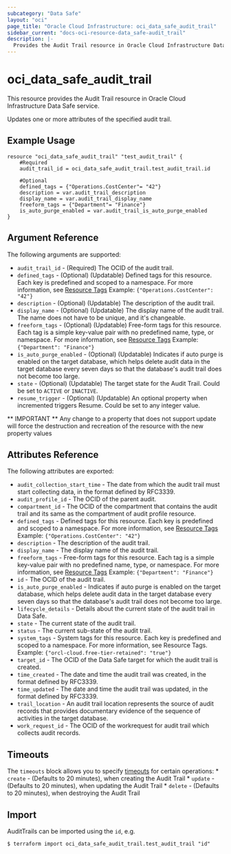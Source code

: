 ```yaml
---
subcategory: "Data Safe"
layout: "oci"
page_title: "Oracle Cloud Infrastructure: oci_data_safe_audit_trail"
sidebar_current: "docs-oci-resource-data_safe-audit_trail"
description: |-
  Provides the Audit Trail resource in Oracle Cloud Infrastructure Data Safe service
---
```


# oci_data_safe_audit_trail
This resource provides the Audit Trail resource in Oracle Cloud Infrastructure Data Safe service.

Updates one or more attributes of the specified audit trail.

## Example Usage

```hcl
resource "oci_data_safe_audit_trail" "test_audit_trail" {
	#Required
	audit_trail_id = oci_data_safe_audit_trail.test_audit_trail.id

	#Optional
	defined_tags = {"Operations.CostCenter"= "42"}
	description = var.audit_trail_description
	display_name = var.audit_trail_display_name
	freeform_tags = {"Department"= "Finance"}
	is_auto_purge_enabled = var.audit_trail_is_auto_purge_enabled
}
```

## Argument Reference

The following arguments are supported:

* `audit_trail_id` - (Required) The OCID of the audit trail.
* `defined_tags` - (Optional) (Updatable) Defined tags for this resource. Each key is predefined and scoped to a namespace. For more information, see [Resource Tags](https://docs.cloud.oracle.com/iaas/Content/General/Concepts/resourcetags.htm)  Example: `{"Operations.CostCenter": "42"}` 
* `description` - (Optional) (Updatable) The description of the audit trail.
* `display_name` - (Optional) (Updatable) The display name of the audit trail. The name does not have to be unique, and it's changeable.
* `freeform_tags` - (Optional) (Updatable) Free-form tags for this resource. Each tag is a simple key-value pair with no predefined name, type, or namespace. For more information, see [Resource Tags](https://docs.cloud.oracle.com/iaas/Content/General/Concepts/resourcetags.htm)  Example: `{"Department": "Finance"}` 
* `is_auto_purge_enabled` - (Optional) (Updatable) Indicates if auto purge is enabled on the target database, which helps delete audit data in the target database every seven days so that the database's audit trail does not become too large. 
* `state` - (Optional) (Updatable) The target state for the Audit Trail. Could be set to `ACTIVE` or `INACTIVE`. 
* `resume_trigger` - (Optional) (Updatable) An optional property when incremented triggers Resume. Could be set to any integer value.


** IMPORTANT **
Any change to a property that does not support update will force the destruction and recreation of the resource with the new property values

## Attributes Reference

The following attributes are exported:

* `audit_collection_start_time` - The date from which the audit trail must start collecting data, in the format defined by RFC3339.
* `audit_profile_id` - The OCID of the  parent audit.
* `compartment_id` - The OCID of the compartment that contains the audit trail and its same as the compartment of audit profile resource. 
* `defined_tags` - Defined tags for this resource. Each key is predefined and scoped to a namespace. For more information, see [Resource Tags](https://docs.cloud.oracle.com/iaas/Content/General/Concepts/resourcetags.htm)  Example: `{"Operations.CostCenter": "42"}` 
* `description` - The description of the audit trail.
* `display_name` - The display name of the audit trail.
* `freeform_tags` - Free-form tags for this resource. Each tag is a simple key-value pair with no predefined name, type, or namespace. For more information, see [Resource Tags](https://docs.cloud.oracle.com/iaas/Content/General/Concepts/resourcetags.htm)  Example: `{"Department": "Finance"}` 
* `id` - The OCID of the audit trail.
* `is_auto_purge_enabled` - Indicates if auto purge is enabled on the target database, which helps delete audit data in the target database every seven days so that the database's audit trail does not become too large. 
* `lifecycle_details` - Details about the current state of the audit trail in Data Safe.
* `state` - The current state of the audit trail.
* `status` - The current sub-state of the audit trail.
* `system_tags` - System tags for this resource. Each key is predefined and scoped to a namespace. For more information, see Resource Tags. Example: `{"orcl-cloud.free-tier-retained": "true"}` 
* `target_id` - The OCID of the Data Safe target for which the audit trail is created.
* `time_created` - The date and time the audit trail was created, in the format defined by RFC3339.
* `time_updated` - The date and time the audit trail was updated, in the format defined by RFC3339.
* `trail_location` - An audit trail location represents the source of audit records that provides documentary evidence of the sequence of activities in the target database. 
* `work_request_id` - The OCID of the workrequest for audit trail which collects audit records.

## Timeouts

The `timeouts` block allows you to specify [timeouts](https://registry.terraform.io/providers/oracle/oci/latest/docs/guides/changing_timeouts) for certain operations:
	* `create` - (Defaults to 20 minutes), when creating the Audit Trail
	* `update` - (Defaults to 20 minutes), when updating the Audit Trail
	* `delete` - (Defaults to 20 minutes), when destroying the Audit Trail


## Import

AuditTrails can be imported using the `id`, e.g.

```
$ terraform import oci_data_safe_audit_trail.test_audit_trail "id"
```

